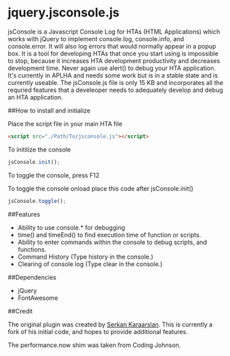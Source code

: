 jquery.jsconsole.js
===============

jsConsole is a Javascript Console Log for HTAs (HTML Applications) which works with jQuery to implement console.log, console.info, and console.error. It will also log errors that would normally appear in a popup box. It is a tool for developing HTAs that once you start using is impossible to stop, because it increases HTA development productivity and decreases development time. Never again use alert() to debug your HTA application. It's currently in APLHA and needs some work but is in a stable state and is currently useable. The jsConsole.js file is only 15 KB and incorporates all the requried features that a develeoper needs to adequately develop and debug an HTA application.

##How to install and initialize

Place the script file in your main HTA file
```html
<script src="./Path/To/jsconsole.js"></script>
```

To initilize the console
```javascript
jsConsole.init();
```

To toggle the console, press F12

To toggle the console onload place this code after jsConsole.init()
```javascript
jsConsole.toggle();
```

##Features
* Ability to use console.* for debugging
* time() and timeEnd() to find execution time of function or scripts.
* Ability to enter commands within the console to debug scripts, and functions.
* Command History (Type history in the console.)
* Clearing of console log (Type clear in the console.)

##Dependencies
* jQuery
* FontAwesome

##Credit

The original plugin was created by <a href="http://code.technolatte.net/jsLog/">Serkan Karaarslan</a>. This is currently a fork of his initial code, and hopes to provide additional features.

The performance.now shim was taken from <a hreh="http://codingjohnson.com/javascript-precision-timing#.UtMcw_RDv1Y">Coding Johnson</a>.
